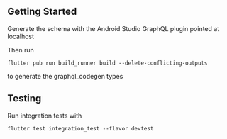 ## Getting Started

Generate the schema with the Android Studio GraphQL plugin pointed at localhost

Then run
```shell
flutter pub run build_runner build --delete-conflicting-outputs
```

to generate the graphql_codegen types

## Testing

Run integration tests with
```shell
flutter test integration_test --flavor devtest

```
